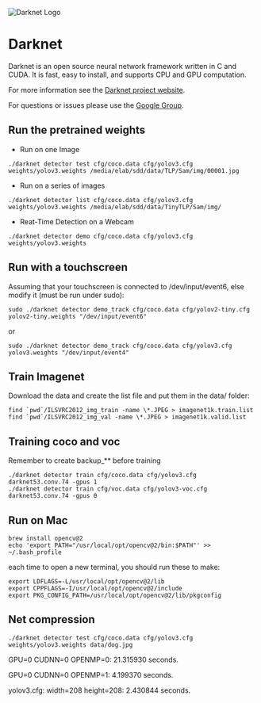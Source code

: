 ![Darknet Logo](http://pjreddie.com/media/files/darknet-black-small.png)

# Darknet #
Darknet is an open source neural network framework written in C and CUDA. It is fast, easy to install, and supports CPU and GPU computation.

For more information see the [Darknet project website](http://pjreddie.com/darknet).

For questions or issues please use the [Google Group](https://groups.google.com/forum/#!forum/darknet).

Run the pretrained weights
---------------------
* Run on one Image
```
./darknet detector test cfg/coco.data cfg/yolov3.cfg weights/yolov3.weights /media/elab/sdd/data/TLP/Sam/img/00001.jpg
```
* Run on a series of images
```
./darknet detector list cfg/coco.data cfg/yolov3.cfg weights/yolov3.weights /media/elab/sdd/data/TinyTLP/Sam/img/
```
* Reat-Time Detection on a Webcam
```
./darknet detector demo cfg/coco.data cfg/yolov3.cfg weights/yolov3.weights
```
Run with a touchscreen
---------------------
Assuming that your touchscreen is connected to /dev/input/event6, else modify it (must be run under sudo):
```
sudo ./darknet detector demo_track cfg/coco.data cfg/yolov2-tiny.cfg yolov2-tiny.weights "/dev/input/event6"
```
or
```
sudo ./darknet detector demo_track cfg/coco.data cfg/yolov3.cfg yolov3.weights "/dev/input/event4"
```

Train Imagenet
-----------------

Download the data and create the list file and put them in the data/ folder:
```
find `pwd`/ILSVRC2012_img_train -name \*.JPEG > imagenet1k.train.list
find `pwd`/ILSVRC2012_img_val -name \*.JPEG > imagenet1k.valid.list
```

Training coco and voc
------------------
Remember to create backup_** before training
```
./darknet detector train cfg/coco.data cfg/yolov3.cfg darknet53.conv.74 -gpus 1
./darknet detector train cfg/voc.data cfg/yolov3-voc.cfg darknet53.conv.74 -gpus 0
```

Run on Mac
------------------
```
brew install opencv@2
echo 'export PATH="/usr/local/opt/opencv@2/bin:$PATH"' >> ~/.bash_profile
```
each time to open a new terminal, you should run these to make:
```
export LDFLAGS=-L/usr/local/opt/opencv@2/lib
export CPPFLAGS=-I/usr/local/opt/opencv@2/include
export PKG_CONFIG_PATH=/usr/local/opt/opencv@2/lib/pkgconfig
```

Net compression
-----------------
```
./darknet detector test cfg/coco.data cfg/yolov3.cfg weights/yolov3.weights data/dog.jpg
```
GPU=0 CUDNN=0 OPENMP=0: 21.315930 seconds.

GPU=0 CUDNN=0 OPENMP=1: 4.199370 seconds.

yolov3.cfg: width=208 height=208: 2.430844 seconds.
